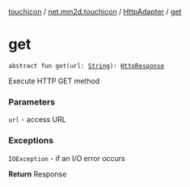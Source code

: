 [touchicon](../../index.md) / [net.mm2d.touchicon](../index.md) / [HttpAdapter](index.md) / [get](./get.md)

# get

`abstract fun get(url: `[`String`](https://kotlinlang.org/api/latest/jvm/stdlib/kotlin/-string/index.html)`): `[`HttpResponse`](../-http-response/index.md)

Execute HTTP GET method

### Parameters

`url` - access URL

### Exceptions

`IOException` - if an I/O error occurs

**Return**
Response

